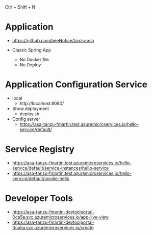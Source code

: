 Ctlr + Shift + N

# Application
  - https://github.com/beeNotice/tanzu-asa

  - Classic Spring App
    - No Docker file
    - No Deploy

# Application Configuration Service
  - local
    - http://localhost:8080/
  - Show deployment
    - deploy.sh
  - Config server
    - https://asa-tanzu-fmartin.test.azuremicroservices.io/hello-service/default/


# Service Registry
  - https://asa-tanzu-fmartin.test.azuremicroservices.io/hello-service/default/service-instances/hello-service
  - https://asa-tanzu-fmartin.test.azuremicroservices.io/hello-service/default/invoke-hello


# Developer Tools
  - https://asa-tanzu-fmartin-devtoolportal-0ca5a.svc.azuremicroservices.io/app-live-view
  - https://asa-tanzu-fmartin-devtoolportal-0ca5a.svc.azuremicroservices.io/create

